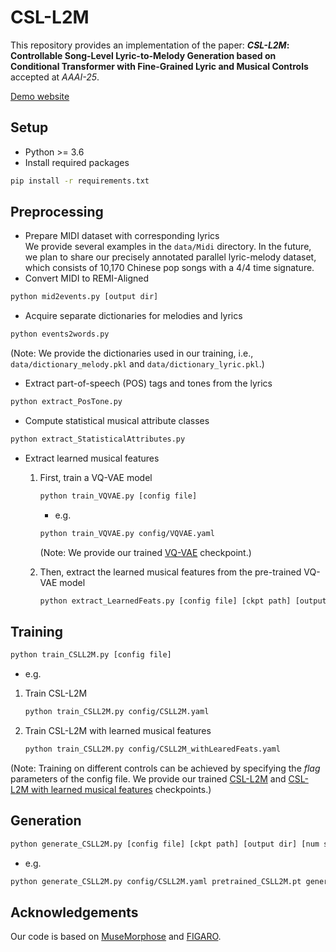 # CSL-L2M

This repository provides an implementation of the paper:
**_CSL-L2M_: Controllable Song-Level Lyric-to-Melody Generation based on Conditional Transformer with Fine-Grained Lyric and Musical Controls**
accepted at _AAAI-25_.  

[Demo website](https://lichaiustc.github.io/CSL-L2M/)  

## Setup
* Python >= 3.6
* Install required packages
```bash
pip install -r requirements.txt
```

## Preprocessing
* Prepare MIDI dataset with corresponding lyrics  
We provide several examples in the `data/Midi` directory. In the future, we plan to share our precisely annotated parallel lyric-melody dataset, which consists of 10,170 Chinese pop songs with a 4/4 time signature.  
* Convert MIDI to REMI-Aligned 
```bash
python mid2events.py [output dir]  
```
* Acquire separate dictionaries for melodies and lyrics
```bash
python events2words.py   
```
(Note: We provide the dictionaries used in our training, i.e., `data/dictionary_melody.pkl` and `data/dictionary_lyric.pkl`.)  

* Extract part-of-speech (POS) tags and tones from the lyrics  
```bash
python extract_PosTone.py  
```
* Compute statistical musical attribute classes 
```bash
python extract_StatisticalAttributes.py  
```
* Extract learned musical features  
   1. First, train a VQ-VAE model
      ```bash
      python train_VQVAE.py [config file]
      ```
      * e.g.
      ```bash
      python train_VQVAE.py config/VQVAE.yaml
      ```
      (Note: We provide our trained [VQ-VAE](https://drive.google.com/file/d/1xyvK3Hasd8IdBa1m4RPTP30eiGZaJyTj/view?usp=drive_link) checkpoint.)
      
   3. Then, extract the learned musical features from the pre-trained VQ-VAE model
      ```bash
      python extract_LearnedFeats.py [config file] [ckpt path] [output dir]
      ```

## Training
```bash
python train_CSLL2M.py [config file]
```
* e.g.
1. Train CSL-L2M
   ```bash
   python train_CSLL2M.py config/CSLL2M.yaml
   ```
3. Train CSL-L2M with learned musical features
   ```bash
   python train_CSLL2M.py config/CSLL2M_withLearedFeats.yaml
   ```
(Note: Training on different controls can be achieved by specifying the _flag_ parameters of the config file. We provide our trained [CSL-L2M](https://drive.google.com/file/d/1ylVTiDd_fwif2ISQzn9bxxYSkfEzXjQu/view?usp=drive_link) and [CSL-L2M with learned musical features](https://drive.google.com/file/d/1U6xazAovM7Yp5d-DtxrzhsF_3NDDIZs2/view?usp=drive_link) checkpoints.)  


## Generation
```bash
python generate_CSLL2M.py [config file] [ckpt path] [output dir] [num songs] [num samples per song]
```
* e.g.
```bash
python generate_CSLL2M.py config/CSLL2M.yaml pretrained_CSLL2M.pt generated_midis/ 1 5
```

## Acknowledgements
Our code is based on [MuseMorphose](https://github.com/YatingMusic/MuseMorphose/) and [FIGARO](https://github.com/dvruette/figaro/).








